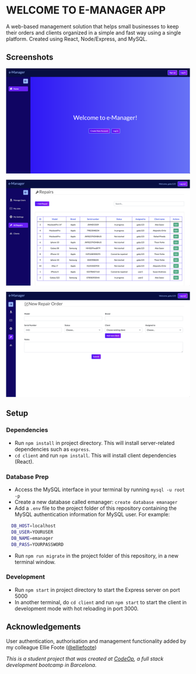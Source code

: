 # WELCOME TO E-MANAGER APP

A web-based management solution that helps small businesses to keep their orders and clients organized in a simple and fast way using a single platform.
Created using React, Node/Express, and MySQL.

## Screenshots

![home](/public/images/EM_Home.png)

![repairs](/public/images/EM_repairs.png)

![repairsorder](/public/images/EM_repairorder.png)

## Setup

### Dependencies

- Run `npm install` in project directory. This will install server-related dependencies such as `express`.
- `cd client` and run `npm install`. This will install client dependencies (React).

### Database Prep

- Access the MySQL interface in your terminal by running `mysql -u root -p`
- Create a new database called emanager: `create database emanager`
- Add a `.env` file to the project folder of this repository containing the MySQL authentication information for MySQL user. For example:

```bash
  DB_HOST=localhost
  DB_USER=YOURUSER
  DB_NAME=emanager
  DB_PASS=YOURPASSWORD
```

- Run `npm run migrate` in the project folder of this repository, in a new terminal window.

### Development

- Run `npm start` in project directory to start the Express server on port 5000
- In another terminal, do `cd client` and run `npm start` to start the client in development mode with hot reloading in port 3000.

## Acknowledgements

User authentication, authorisation and management functionality added by my colleague Ellie Foote ([@elliefoote](https://github.com/elliefoote))

_This is a student project that was created at [CodeOp](http://CodeOp.tech), a full stack development bootcamp in Barcelona._

